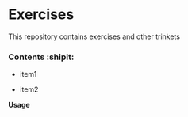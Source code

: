 # Exercises

This repository contains exercises and other trinkets

### Contents :shipit:

- item1

- item2

**Usage**
